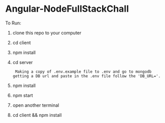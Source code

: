 # Angular-NodeFullStackChall

To Run:

1. clone this repo to your computer

2. cd client 

3. npm install

4. cd server

        Making a copy of .env.example file to .env and go to mongodb getting a DB url and paste in the .env file follow the 'DB_URL='.  


5. npm install

6. npm start

7. open another terminal

8. cd client && npm install





